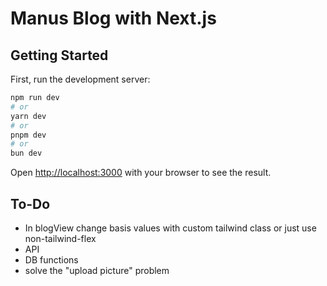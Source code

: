 # Manus Blog with Next.js

## Getting Started

First, run the development server:

```bash
npm run dev
# or
yarn dev
# or
pnpm dev
# or
bun dev
```

Open [http://localhost:3000](http://localhost:3000) with your browser to see the result.



## To-Do

* In blogView change basis values with custom tailwind class or just use non-tailwind-flex
* API
* DB functions
* solve the "upload picture" problem
